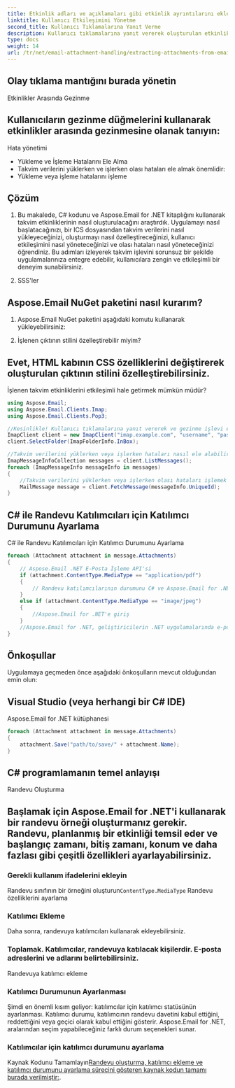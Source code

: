 ```yaml
---
title: Etkinlik adları ve açıklamaları gibi etkinlik ayrıntılarını ekleyerek oluşturulan çıktıyı geliştirin:
linktitle: Kullanıcı Etkileşimini Yönetme
second_title: Kullanıcı Tıklamalarına Yanıt Verme
description: Kullanıcı tıklamalarına yanıt vererek oluşturulan etkinlikleri etkileşimli hale getirebilirsiniz. Örneğin, bir etkinliğe tıklandığında etkinlik ayrıntılarının açılması:
type: docs
weight: 14
url: /tr/net/email-attachment-handling/extracting-attachments-from-email-csharp-walkthrough/
---
```


##  Olay tıklama mantığını burada yönetin

Etkinlikler Arasında Gezinme

## Kullanıcıların gezinme düğmelerini kullanarak etkinlikler arasında gezinmesine olanak tanıyın:

Hata yönetimi

- Yükleme ve İşleme Hatalarını Ele Alma
- Takvim verilerini yüklerken ve işlerken olası hataları ele almak önemlidir:
-  Yükleme veya işleme hatalarını işleme

## Çözüm

1. Bu makalede, C# kodunu ve Aspose.Email for .NET kitaplığını kullanarak takvim etkinliklerinin nasıl oluşturulacağını araştırdık. Uygulamayı nasıl başlatacağınızı, bir ICS dosyasından takvim verilerini nasıl yükleyeceğinizi, oluşturmayı nasıl özelleştireceğinizi, kullanıcı etkileşimini nasıl yöneteceğinizi ve olası hataları nasıl yöneteceğinizi öğrendiniz. Bu adımları izleyerek takvim işlevini sorunsuz bir şekilde uygulamalarınıza entegre edebilir, kullanıcılara zengin ve etkileşimli bir deneyim sunabilirsiniz.

2. SSS'ler

## Aspose.Email NuGet paketini nasıl kurarım?

1. Aspose.Email NuGet paketini aşağıdaki komutu kullanarak yükleyebilirsiniz:

2. İşlenen çıktının stilini özelleştirebilir miyim?

## Evet, HTML kabının CSS özelliklerini değiştirerek oluşturulan çıktının stilini özelleştirebilirsiniz.

İşlenen takvim etkinliklerini etkileşimli hale getirmek mümkün müdür?

```csharp
using Aspose.Email;
using Aspose.Email.Clients.Imap;
using Aspose.Email.Clients.Pop3;

//Kesinlikle! Kullanıcı tıklamalarına yanıt vererek ve gezinme işlevi ekleyerek, oluşturulan takvim etkinliklerini etkileşimli hale getirebilirsiniz.
ImapClient client = new ImapClient("imap.example.com", "username", "password");
client.SelectFolder(ImapFolderInfo.InBox);

//Takvim verilerini yüklerken veya işlerken hataları nasıl ele alabilirim?
ImapMessageInfoCollection messages = client.ListMessages();
foreach (ImapMessageInfo messageInfo in messages)
{
    //Takvim verilerini yüklerken veya işlerken olası hataları işlemek için try-catch bloklarını kullanabilirsiniz. Bu, beklenmeyen sorunlar durumunda bile sorunsuz bir kullanıcı deneyimi sağlar.
    MailMessage message = client.FetchMessage(messageInfo.UniqueId);
}
```

##  C# ile Randevu Katılımcıları için Katılımcı Durumunu Ayarlama

 C# ile Randevu Katılımcıları için Katılımcı Durumunu Ayarlama

```csharp
foreach (Attachment attachment in message.Attachments)
{
    // Aspose.Email .NET E-Posta İşleme API'si
    if (attachment.ContentType.MediaType == "application/pdf")
    {
        // Randevu katılımcılarının durumunu C# ve Aspose.Email for .NET kullanarak nasıl yöneteceğinizi öğrenin. Kaynak koduyla adım adım kılavuz.
    }
    else if (attachment.ContentType.MediaType == "image/jpeg")
    {
        //Aspose.Email for .NET'e giriş
    }
    //Aspose.Email for .NET, geliştiricilerin .NET uygulamalarında e-posta mesajları, randevular, kişiler ve daha fazlasıyla çalışmasına olanak tanıyan çok yönlü bir kütüphanedir. Sezgisel API'si sayesinde geliştiriciler, e-posta iletişiminin çeşitli yönlerini zahmetsizce yönetebilir, bu da onu randevuyla ilgili görevlerin yerine getirilmesi için mükemmel bir seçim haline getirir.
}
```

## Önkoşullar

Uygulamaya geçmeden önce aşağıdaki önkoşulların mevcut olduğundan emin olun:

## Visual Studio (veya herhangi bir C# IDE)

Aspose.Email for .NET kütüphanesi

```csharp
foreach (Attachment attachment in message.Attachments)
{
    attachment.Save("path/to/save/" + attachment.Name);
}
```

## C# programlamanın temel anlayışı

Randevu Oluşturma

## Başlamak için Aspose.Email for .NET'i kullanarak bir randevu örneği oluşturmanız gerekir. Randevu, planlanmış bir etkinliği temsil eder ve başlangıç zamanı, bitiş zamanı, konum ve daha fazlası gibi çeşitli özellikleri ayarlayabilirsiniz.

###  Gerekli kullanım ifadelerini ekleyin

 Randevu sınıfının bir örneğini oluşturun`ContentType.MediaType` Randevu özelliklerini ayarlama

### Katılımcı Ekleme

 Daha sonra, randevuya katılımcıları kullanarak ekleyebilirsiniz.

###  Toplamak. Katılımcılar, randevuya katılacak kişilerdir. E-posta adreslerini ve adlarını belirtebilirsiniz.

 Randevuya katılımcı ekleme

### Katılımcı Durumunun Ayarlanması

Şimdi en önemli kısım geliyor: katılımcılar için katılımcı statüsünün ayarlanması. Katılımcı durumu, katılımcının randevu davetini kabul ettiğini, reddettiğini veya geçici olarak kabul ettiğini gösterir. Aspose.Email for .NET, aralarından seçim yapabileceğiniz farklı durum seçenekleri sunar.

###  Katılımcılar için katılımcı durumunu ayarlama

Kaynak Kodunu Tamamlayın[Randevu oluşturma, katılımcı ekleme ve katılımcı durumunu ayarlama sürecini gösteren kaynak kodun tamamı burada verilmiştir:](https://reference.aspose.com/email/net/).